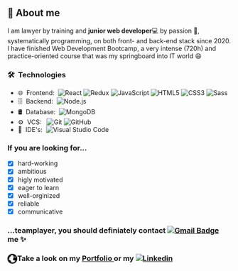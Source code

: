 ## 🙍 About me

I am lawyer by training and **junior web developer**:computer: by passion   💙, systematically programming, on both front- and back-end stack since 2020. I have finished Web Development Bootcamp, a very intense (720h) and practice-oriented course that was my springboard into IT world :smile:

<h3> 🛠 &nbsp;Technologies</h3>
  
- 🌐 &nbsp;Frontend:&nbsp;
  ![React](https://img.shields.io/badge/-React-0A1A2F?style=flat&logo=react)
  ![Redux](https://img.shields.io/badge/-Redux-black?style=flat-square&logo=Redux&logoColor=pink)
  ![JavaScript](https://img.shields.io/badge/-JavaScript-0A1A2F?style=flat&logo=javascript)
  ![HTML5](https://img.shields.io/badge/-HTML5-E34F26?style=flat-square&logo=html5&logoColor=white)
  ![CSS3](https://img.shields.io/badge/-CSS3-1572B6?style=flat-square&logo=css3)
  ![Sass](https://img.shields.io/badge/-Sass-black?style=flat-square&logo=Sass&logoColor=pink)
- 🗄 &nbsp;Backend:&nbsp;
  ![Node.js](https://img.shields.io/badge/-Node.js-0A1A2F?style=flat&logo=node.js)
- 🛢 &nbsp;Database:&nbsp;
  ![MongoDB](https://img.shields.io/badge/-MongoDB-0A1A2F?style=flat&logo=mongodb) 
- ⚙️ &nbsp;VCS: &nbsp;
  ![Git](https://img.shields.io/badge/-Git-0A1A2F?style=flat&logo=git)
  ![GitHub](https://img.shields.io/badge/-GitHub-0A1A2F?style=flat&logo=github)
- 🔧 &nbsp;IDE's:&nbsp;
  ![Visual Studio Code](https://img.shields.io/badge/-Visual%20Studio%20Code-0A1A2F?style=flat&logo=visual-studio-code&logoColor=007ACC)
  <br/>
### If you are looking for...
- [x] hard-working
- [x] ambitious
- [x] higly motivated
- [x] eager to learn
- [x] well-orginized 
- [x] reliable
- [x] communicative

### ...teamplayer, you should definiately contact [![Gmail Badge](https://img.shields.io/badge/-Gmail-c14438?style=flat-square&logo=Gmail&logoColor=white&link=mailto:mwladyka126@gmail.com)](mailto:mwladyka126@gmail.com) me  ✨

###  Take a look on my [Portfolio <img align="left" alt="Portfolio" width="22px" src="https://raw.githubusercontent.com/iconic/open-iconic/master/svg/globe.svg" />](https://mwladyka-portfolio.herokuapp.com) or my [![Linkedin](https://img.shields.io/badge/-LinkedIn-blue?style=flat-square&logo=Linkedin&logoColor=white&link=https://www.linkedin.com/in/malgorzata-wladyka/)](https://www.linkedin.com/in/malgorzata-wladyka/)
